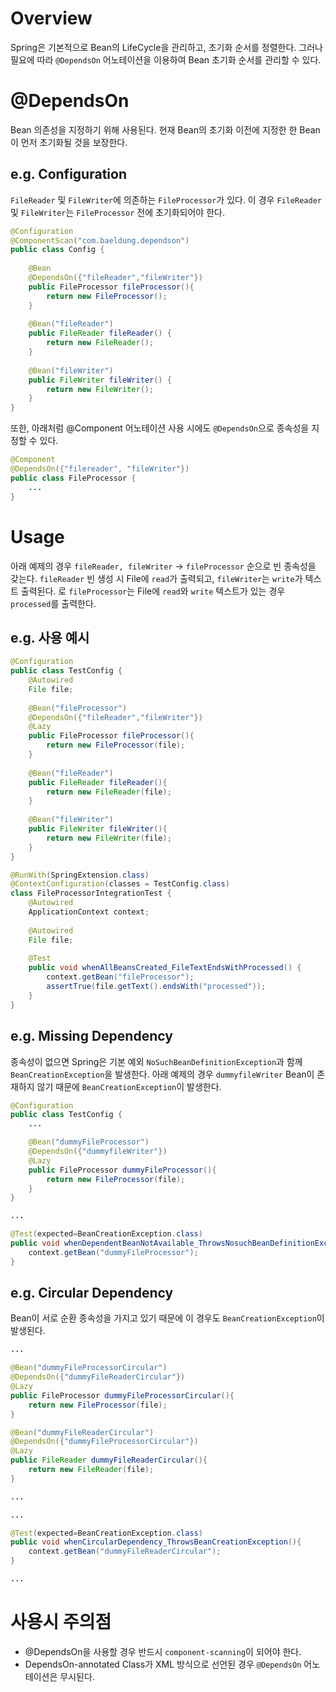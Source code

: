 # Overview
Spring은 기본적으로 Bean의 LifeCycle을 관리하고, 초기화 순서를 정렬한다. 그러나 필요에 따라 `@DependsOn` 어노테이션을 이용하여
Bean 초기화 순서를 관리할 수 있다.

# @DependsOn
Bean 의존성을 지정하기 위해 사용된다. 현재 Bean의 초기화 이전에 지정한 한 Bean이 먼저 초기화될 것을 보장한다.
## e.g. Configuration
`FileReader` 및 `FileWriter`에 의존하는 `FileProcessor`가 있다. 이 경우 `FileReader` 및 `FileWriter`는 
`FileProcessor` 전에 초기화되어야 한다.

~~~java
@Configuration
@ComponentScan("com.baeldung.dependson")
public class Config {
  
    @Bean
    @DependsOn({"fileReader","fileWriter"})
    public FileProcessor fileProcessor(){
        return new FileProcessor();
    }
     
    @Bean("fileReader")
    public FileReader fileReader() {
        return new FileReader();
    }
     
    @Bean("fileWriter")
    public FileWriter fileWriter() {
        return new FileWriter();
    }   
}
~~~
또한, 아래처럼 @Component 어노테이션 사용 시에도 `@DependsOn`으로 종속성을 지정할 수 있다.
~~~java
@Component
@DependsOn({"filereader", "fileWriter"})
public class FileProcessor {
    ...
}
~~~

# Usage
아래 예제의 경우 `fileReader, fileWriter` -> `fileProcessor` 순으로 빈 종속성을 갖는다.
`fileReader` 빈 생성 시 File에 `read`가 출력되고, `fileWriter`는 `write`가 텍스트 출력된다. 로
`fileProcessor`는 File에 `read`와 `write` 텍스트가 있는 경우 `processed`를 출력한다.
## e.g. 사용 예시
~~~java
@Configuration
public class TestConfig {
    @Autowired
    File file;
    
    @Bean("fileProcessor")
    @DependsOn({"fileReader","fileWriter"})
    @Lazy
    public FileProcessor fileProcessor(){
        return new FileProcessor(file);
    }
    
    @Bean("fileReader")
    public FileReader fileReader(){
        return new FileReader(file);
    }
    
    @Bean("fileWriter")
    public FileWriter fileWriter(){
        return new FileWriter(file);
    }
}
~~~
~~~java
@RunWith(SpringExtension.class)
@ContextConfiguration(classes = TestConfig.class)
class FileProcessorIntegrationTest {
    @Autowired
    ApplicationContext context;
    
    @Autowired
    File file;
    
    @Test
    public void whenAllBeansCreated_FileTextEndsWithProcessed() {
        context.getBean("fileProcessor");
        assertTrue(file.getText().endsWith("processed"));
    }
}
~~~
## e.g. Missing Dependency
종속성이 없으면 Spring은 기본 예외 `NoSuchBeanDefinitionException`과 함께 `BeanCreationException`을 발생한다.
아래 예제의 경우 `dummyfileWriter` Bean이 존재하지 않기 때문에 `BeanCreationException`이 발생한다.
~~~java
@Configuration
public class TestConfig {
    ...

    @Bean("dummyFileProcessor")
    @DependsOn({"dummyfileWriter"})
    @Lazy
    public FileProcessor dummyFileProcessor(){
        return new FileProcessor(file);
    }
}
~~~
~~~java
...

@Test(expected=BeanCreationException.class)
public void whenDependentBeanNotAvailable_ThrowsNosuchBeanDefinitionException(){
    context.getBean("dummyFileProcessor");
}
~~~
## e.g. Circular Dependency
Bean이 서로 순환 종속성을 가지고 있기 때문에 이 경우도 `BeanCreationException`이 발생된다.
~~~java
...

@Bean("dummyFileProcessorCircular")
@DependsOn({"dummyFileReaderCircular"})
@Lazy
public FileProcessor dummyFileProcessorCircular(){
    return new FileProcessor(file);
}

@Bean("dummyFileReaderCircular")
@DependsOn({"dummyFileProcessorCircular"})
@Lazy
public FileReader dummyFileReaderCircular(){
    return new FileReader(file);
}

...
~~~
~~~java
...

@Test(expected=BeanCreationException.class)
public void whenCircularDependency_ThrowsBeanCreationException(){
    context.getBean("dummyFileReaderCircular");
}

...
~~~

# 사용시 주의점
* @DependsOn을 사용할 경우 반드시 `component-scanning`이 되어야 한다.
* DependsOn-annotated Class가 XML 방식으로 선언된 경우 `@DependsOn` 어노테이션은 무시된다.
